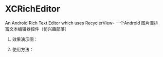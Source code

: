 # XCRichEditor
An Android Rich Text Editor which uses RecyclerView- 一个Android 图片混排富文本编辑器控件（仿兴趣部落）

1. 效果演示图：

2. 使用方法：

